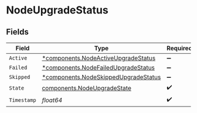 # NodeUpgradeStatus


## Fields

| Field                                                                                       | Type                                                                                        | Required                                                                                    | Description                                                                                 |
| ------------------------------------------------------------------------------------------- | ------------------------------------------------------------------------------------------- | ------------------------------------------------------------------------------------------- | ------------------------------------------------------------------------------------------- |
| `Active`                                                                                    | [*components.NodeActiveUpgradeStatus](../../models/components/nodeactiveupgradestatus.md)   | :heavy_minus_sign:                                                                          | N/A                                                                                         |
| `Failed`                                                                                    | [*components.NodeFailedUpgradeStatus](../../models/components/nodefailedupgradestatus.md)   | :heavy_minus_sign:                                                                          | N/A                                                                                         |
| `Skipped`                                                                                   | [*components.NodeSkippedUpgradeStatus](../../models/components/nodeskippedupgradestatus.md) | :heavy_minus_sign:                                                                          | N/A                                                                                         |
| `State`                                                                                     | [components.NodeUpgradeState](../../models/components/nodeupgradestate.md)                  | :heavy_check_mark:                                                                          | N/A                                                                                         |
| `Timestamp`                                                                                 | *float64*                                                                                   | :heavy_check_mark:                                                                          | N/A                                                                                         |